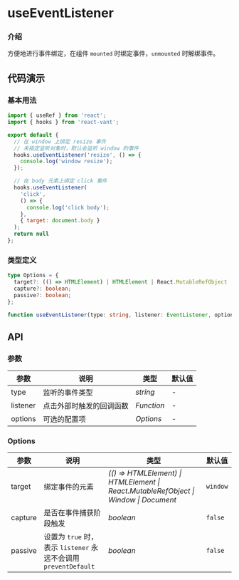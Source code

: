 # useEventListener

### 介绍

方便地进行事件绑定，在组件 `mounted` 时绑定事件，`unmounted` 时解绑事件。

## 代码演示

### 基本用法

```js
import { useRef } from 'react';
import { hooks } from 'react-vant';

export default {
  // 在 window 上绑定 resize 事件
  // 未指定监听对象时，默认会监听 window 的事件
  hooks.useEventListener('resize', () => {
    console.log('window resize');
  });

  // 在 body 元素上绑定 click 事件
  hooks.useEventListener(
    'click',
    () => {
      console.log('click body');
    },
    { target: document.body }
  );
  return null
};
```

### 类型定义

```ts
type Options = {
  target?: (() => HTMLElement) | HTMLElement | React.MutableRefObject | Window | Document;
  capture?: boolean;
  passive?: boolean;
};

function useEventListener(type: string, listener: EventListener, options?: Options): void;
```

## API

### 参数

| 参数     | 说明                     | 类型       | 默认值 |
| -------- | ------------------------ | ---------- | ------ |
| type     | 监听的事件类型           | _string_   | -      |
| listener | 点击外部时触发的回调函数 | _Function_ | -      |
| options  | 可选的配置项             | _Options_  | -      |

### Options

| 参数 | 说明 | 类型 | 默认值 |
| --- | --- | --- | --- |
| target | 绑定事件的元素 | _(() => HTMLElement) \| HTMLElement \| React.MutableRefObject \| Window \| Document_ | `window` |
| capture | 是否在事件捕获阶段触发 | _boolean_ | `false` |
| passive | 设置为 `true` 时，表示 `listener` 永远不会调用 `preventDefault` | _boolean_ | `false` |
